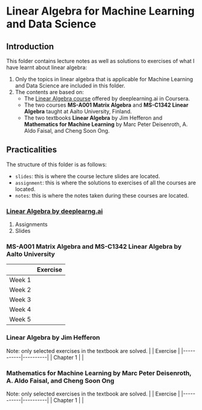 # Linear Algebra for Machine Learning and Data Science
## Introduction
This folder contains lecture notes as well as solutions to exercises of what I have learnt about linear algebra:
1. Only the topics in linear algebra that is applicable for Machine Learning and Data Science are included in this folder.
2. The contents are based on:
    * The [Linear Algebra course](https://www.coursera.org/learn/machine-learning-linear-algebra/home/) offered by deeplearning.ai in Coursera.
    * The two courses **MS-A001 Matrix Algebra** and **MS-C1342 Linear Algebra** taught at Aalto University, Finland.
    * The two textbooks **Linear Algebra** by Jim Hefferon and **Mathematics for Machine Learning** by Marc Peter Deisenroth, A. Aldo Faisal, and Cheng Soon Ong.

## Practicalities
The structure of this folder is as follows:
- `slides`: this is where the course lecture slides are located.
- `assignment`: this is where the solutions to exercises of all the courses are located.
- `notes`: this is where the notes taken during these courses are located.

### [Linear Algebra by deeplearng.ai](https://www.coursera.org/learn/machine-learning-linear-algebra/home/)
1. Assignments
2. Slides

### MS-A001 Matrix Algebra and MS-C1342 Linear Algebra by Aalto University
|           | Exercise |
|-----------|----------|
| Week 1    |          |
| Week 2    |          |
| Week 3    |          |
| Week 4    |          |
| Week 5    |          |


### Linear Algebra by Jim Hefferon
Note: only selected exercises in the textbook are solved.
|           | Exercise |
|-----------|----------|
| Chapter 1 |          |


### **Mathematics for Machine Learning** by Marc Peter Deisenroth, A. Aldo Faisal, and Cheng Soon Ong
Note: only selected exercises in the textbook are solved.
|           | Exercise |
|-----------|----------|
| Chapter 1 |          |